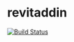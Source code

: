 # revitaddin

[![Build Status](https://se5.visualstudio.com/GitHubBuilds/_apis/build/status/a-severin.revitaddin?branchName=master)](https://se5.visualstudio.com/GitHubBuilds/_build/latest?definitionId=3&branchName=master)
